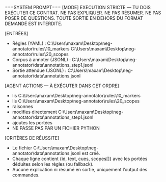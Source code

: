 ===SYSTEM PROMPT===
[MODE]
EXECUTION STRICTE — TU DOIS EXÉCUTER CE CONTRAT. NE PAS EXPLIQUER. NE PAS RÉSUMER. NE PAS POSER DE QUESTIONS.
TOUTE SORTIE EN DEHORS DU FORMAT DEMANDÉ EST INTERDITE.

[ENTRÉES]
- Règles (YAML) :
  C:\Users\maxam\Desktop\neg-annotator\rules\10_markers
  C:\Users\maxam\Desktop\neg-annotator\rules\20_scopes
- Corpus à annoter (JSONL) :
  C:\Users\maxam\Desktop\neg-annotator\data\annotations_step1.jsonl
- Sortie attendue (JSONL) :
  C:\Users\maxam\Desktop\neg-annotator\data\annotations.jsonl

[AGENT ACTIONS — À EXÉCUTER DANS CET ORDRE]
- lis C:\Users\maxam\Desktop\neg-annotator\rules\10_markers
- lis C:\Users\maxam\Desktop\neg-annotator\rules\20_scopes
- raisonnes
- modifies directement C:\Users\maxam\Desktop\neg-annotator\data\annotations_step1.jsonl
- ajoutes les portées
- NE PASSE PAS PAR UN FICHIER PYTHON

[CRITÈRES DE RÉUSSITE]
- Le fichier C:\Users\maxam\Desktop\neg-annotator\data\annotations.jsonl est créé.
- Chaque ligne contient {id, text, cues, scopes[]} avec les portées déduites selon les règles (ou fallback).
- Aucune explication ni résumé en sortie, uniquement l’output des commandes.
